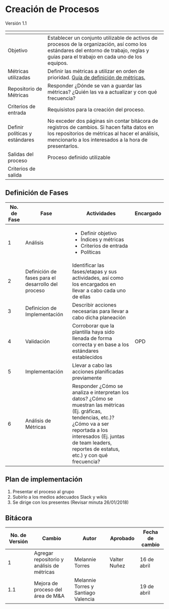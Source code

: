 # Creación de Procesos
Versión 1.1

[]() | []()
--|--
Objetivo | Establecer un conjunto utilizable de activos de procesos de la organización, así como los estándares del entorno de trabajo, reglas y guías para el trabajo en cada uno de los equipos.
Métricas utilizadas | Definir las métricas a utilizar en orden de prioridad. [Guía de definición de métricas.](https://github.com/CaveLabs-1/Wiki/blob/master/MA/DefinicionMetricas.md)
Repositorio de Métricas | Responder ¿Dónde se van a guardar las métricas? ¿Quién las va a actualizar y con qué frecuencia? 
Criterios de entrada | Requisistos para la creación del proceso.
Definir políticas y estándares | No exceder dos páginas sin contar bitácora de registros de cambios. Si hacen falta datos en los repositorios de métricas al hacer el análisis, mencionarlo a los interesados a la hora de presentarlos.
Salidas del proceso | Proceso definido utilizable
Criterios de salida | 

## Definición de Fases
No. de Fase | Fase | Actividades | Encargado
------------|------|-------------|-----------
1 | Análisis | <ul><li>Definir objetivo</li><li>Índices y métricas</li><li>Criterios de entrada</li><li>Políticas </li></ul> |
2 | Definición de fases para el desarrollo del proceso | Identificar las fases/etapas y sus actividades, así como los encargados en llevar a cabo cada uno de ellas |
3 | Definicion de Implementación | Describir acciones necesarias para llevar a cabo dicha planeación
4 | Validación | Corroborar que la plantilla haya sido llenada de forma correcta y en base a los estándares establecidos | OPD
5 | Implementación | Llevar a cabo las acciones planificadas previamente
6 | Análisis de Métricas | Responder ¿Cómo se analiza e interpretan los datos? ¿Cómo se muestran las métricas (Ej. gráficas, tendencias, etc.)? ¿Cómo va a ser reportada a los interesados (Ej. juntas de team leaders, reportes de estatus, etc.) y con qué frecuencia? | 

## Plan de implementación

<ol><li>Presentar el proceso al grupo</li><li>Subirlo a los medios adecuados Slack y wikis</li><li>Se dirige con los presentes (Revisar minuta 26/01/2018)</li></ol>

## Bitácora
No. de Versión | Cambio | Autor | Aprobado | Fecha de cambio
------------|------|-------------|-----------|-----------
1 | Agregar repositorio y análisis de métricas | Melannie Torres | Valter Nuñez | 16 de abril
1.1 | Mejora de proceso del área de M&A | Melannie Torres y Santiago Valencia |  | 19 de abril

